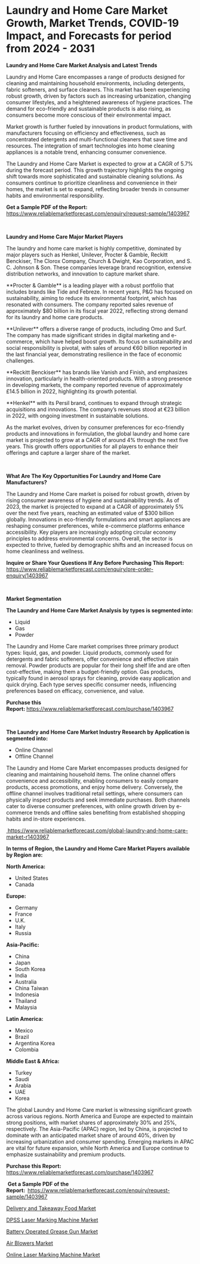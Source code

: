 <p><h1>Laundry and Home Care Market Growth, Market Trends, COVID-19 Impact, and Forecasts for period from 2024 - 2031</h1></p><p><strong>Laundry and Home Care Market Analysis and Latest Trends</strong></p>
<p><p>Laundry and Home Care encompasses a range of products designed for cleaning and maintaining household environments, including detergents, fabric softeners, and surface cleaners. This market has been experiencing robust growth, driven by factors such as increasing urbanization, changing consumer lifestyles, and a heightened awareness of hygiene practices. The demand for eco-friendly and sustainable products is also rising, as consumers become more conscious of their environmental impact.</p><p>Market growth is further fueled by innovations in product formulations, with manufacturers focusing on efficiency and effectiveness, such as concentrated detergents and multi-functional cleaners that save time and resources. The integration of smart technologies into home cleaning appliances is a notable trend, enhancing consumer convenience.</p><p>The Laundry and Home Care Market is expected to grow at a CAGR of 5.7% during the forecast period. This growth trajectory highlights the ongoing shift towards more sophisticated and sustainable cleaning solutions. As consumers continue to prioritize cleanliness and convenience in their homes, the market is set to expand, reflecting broader trends in consumer habits and environmental responsibility.</p></p>
<p><strong>Get a Sample PDF of the Report:&nbsp;</strong> <a href="https://www.reliablemarketforecast.com/enquiry/request-sample/1403967?utm_campaign=1257&utm_medium=2&utm_source=Github&utm_content=ia&utm_term=23102024&utm_id=laundry-and-home-care">https://www.reliablemarketforecast.com/enquiry/request-sample/1403967</a></p>
<p>&nbsp;</p>
<p><strong>Laundry and Home Care Major Market Players</strong></p>
<p><p>The laundry and home care market is highly competitive, dominated by major players such as Henkel, Unilever, Procter & Gamble, Reckitt Benckiser, The Clorox Company, Church & Dwight, Kao Corporation, and S. C. Johnson & Son. These companies leverage brand recognition, extensive distribution networks, and innovation to capture market share.</p><p>**Procter & Gamble** is a leading player with a robust portfolio that includes brands like Tide and Febreze. In recent years, P&G has focused on sustainability, aiming to reduce its environmental footprint, which has resonated with consumers. The company reported sales revenue of approximately $80 billion in its fiscal year 2022, reflecting strong demand for its laundry and home care products.</p><p>**Unilever** offers a diverse range of products, including Omo and Surf. The company has made significant strides in digital marketing and e-commerce, which have helped boost growth. Its focus on sustainability and social responsibility is pivotal, with sales of around €60 billion reported in the last financial year, demonstrating resilience in the face of economic challenges.</p><p>**Reckitt Benckiser** has brands like Vanish and Finish, and emphasizes innovation, particularly in health-oriented products. With a strong presence in developing markets, the company reported revenue of approximately £14.5 billion in 2022, highlighting its growth potential.</p><p>**Henkel** with its Persil brand, continues to expand through strategic acquisitions and innovations. The company’s revenues stood at €23 billion in 2022, with ongoing investment in sustainable solutions.</p><p>As the market evolves, driven by consumer preferences for eco-friendly products and innovations in formulation, the global laundry and home care market is projected to grow at a CAGR of around 4% through the next five years. This growth offers opportunities for all players to enhance their offerings and capture a larger share of the market.</p></p>
<p>&nbsp;</p>
<p><strong>What Are The Key Opportunities For Laundry and Home Care Manufacturers?</strong></p>
<p><p>The Laundry and Home Care market is poised for robust growth, driven by rising consumer awareness of hygiene and sustainability trends. As of 2023, the market is projected to expand at a CAGR of approximately 5% over the next five years, reaching an estimated value of $300 billion globally. Innovations in eco-friendly formulations and smart appliances are reshaping consumer preferences, while e-commerce platforms enhance accessibility. Key players are increasingly adopting circular economy principles to address environmental concerns. Overall, the sector is expected to thrive, fueled by demographic shifts and an increased focus on home cleanliness and wellness.</p></p>
<p><strong>Inquire or Share Your Questions If Any Before Purchasing This Report:</strong> <a href="https://www.reliablemarketforecast.com/enquiry/pre-order-enquiry/1403967?utm_campaign=1257&utm_medium=2&utm_source=Github&utm_content=ia&utm_term=23102024&utm_id=laundry-and-home-care">https://www.reliablemarketforecast.com/enquiry/pre-order-enquiry/1403967</a></p>
<p>&nbsp;</p>
<p><strong>Market Segmentation</strong></p>
<p><strong>The Laundry and Home Care Market Analysis by types is segmented into:</strong></p>
<p><ul><li>Liquid</li><li>Gas</li><li>Powder</li></ul></p>
<p><p>The Laundry and Home Care market comprises three primary product types: liquid, gas, and powder. Liquid products, commonly used for detergents and fabric softeners, offer convenience and effective stain removal. Powder products are popular for their long shelf life and are often cost-effective, making them a budget-friendly option. Gas products, typically found in aerosol sprays for cleaning, provide easy application and quick drying. Each type serves specific consumer needs, influencing preferences based on efficacy, convenience, and value.</p></p>
<p><strong>Purchase this Report:&nbsp;</strong><a href="https://www.reliablemarketforecast.com/purchase/1403967?utm_campaign=1257&utm_medium=2&utm_source=Github&utm_content=ia&utm_term=23102024&utm_id=laundry-and-home-care">https://www.reliablemarketforecast.com/purchase/1403967</a></p>
<p>&nbsp;</p>
<p><strong>The Laundry and Home Care Market Industry Research by Application is segmented into:</strong></p>
<p><ul><li>Online Channel</li><li>Offline Channel</li></ul></p>
<p><p>The Laundry and Home Care Market encompasses products designed for cleaning and maintaining household items. The online channel offers convenience and accessibility, enabling consumers to easily compare products, access promotions, and enjoy home delivery. Conversely, the offline channel involves traditional retail settings, where consumers can physically inspect products and seek immediate purchases. Both channels cater to diverse consumer preferences, with online growth driven by e-commerce trends and offline sales benefiting from established shopping habits and in-store experiences.</p></p>
<p><a href="https://www.reliablemarketforecast.com/global-laundry-and-home-care-market-r1403967?utm_campaign=1257&utm_medium=2&utm_source=Github&utm_content=ia&utm_term=23102024&utm_id=laundry-and-home-care">&nbsp;https://www.reliablemarketforecast.com/global-laundry-and-home-care-market-r1403967</a></p>
<p><strong>In terms of Region, the Laundry and Home Care Market Players available by Region are:</strong></p>
<p>
    <p> <strong> North America: </strong>
        <ul>
            <li>United States</li>
            <li>Canada</li>
        </ul>
        </p> 
    <p> <strong> Europe: </strong>
        <ul>
            <li>Germany</li>
            <li>France</li>
            <li>U.K.</li>
            <li>Italy</li>
            <li>Russia</li>
        </ul>
        </p> 
    <p> <strong> Asia-Pacific: </strong>
        <ul>
            <li>China</li>
            <li>Japan</li>
            <li>South Korea</li>
            <li>India</li>
            <li>Australia</li>
            <li>China Taiwan</li>
            <li>Indonesia</li>
            <li>Thailand</li>
            <li>Malaysia</li>
        </ul>
        </p> 
    <p> <strong> Latin America: </strong>
        <ul>
            <li>Mexico</li>
            <li>Brazil</li>
            <li>Argentina Korea</li>
            <li>Colombia</li>
        </ul>
        </p> 
    <p> <strong> Middle East & Africa: </strong>
        <ul>
            <li>Turkey</li>
            <li>Saudi</li>
            <li>Arabia</li>
            <li>UAE</li>
            <li>Korea</li>
        </ul>
    </p>
    </p>
<p><p>The global Laundry and Home Care market is witnessing significant growth across various regions. North America and Europe are expected to maintain strong positions, with market shares of approximately 30% and 25%, respectively. The Asia-Pacific (APAC) region, led by China, is projected to dominate with an anticipated market share of around 40%, driven by increasing urbanization and consumer spending. Emerging markets in APAC are vital for future expansion, while North America and Europe continue to emphasize sustainability and premium products.</p></p>
<p><strong>Purchase this Report: </strong><a href="https://www.reliablemarketforecast.com/purchase/1403967?utm_campaign=1257&utm_medium=2&utm_source=Github&utm_content=ia&utm_term=23102024&utm_id=laundry-and-home-care">https://www.reliablemarketforecast.com/purchase/1403967</a></p>
<p>&nbsp;<strong>Get a Sample PDF of the Report:&nbsp;&nbsp;</strong><a href="https://www.reliablemarketforecast.com/enquiry/request-sample/1403967?utm_campaign=1257&utm_medium=2&utm_source=Github&utm_content=ia&utm_term=23102024&utm_id=laundry-and-home-care">https://www.reliablemarketforecast.com/enquiry/request-sample/1403967</a></p>
<p><strong></strong></p>
<p><p><a href="https://www.linkedin.com/pulse/delivery-takeaway-food-market-segmentation-geographical-qkruf?utm_campaign=1257&utm_medium=2&utm_source=Github&utm_content=ia&utm_term=23102024&utm_id=laundry-and-home-care">Delivery and Takeaway Food Market</a></p><p><a href="https://github.com/lmorisekv5e/Market-Research-Report-List-1/blob/main/dpss-laser-marking-machine-market.md?utm_campaign=1257&utm_medium=2&utm_source=Github&utm_content=ia&utm_term=23102024&utm_id=laundry-and-home-care">DPSS Laser Marking Machine Market</a></p><p><a href="https://issuu.com/reportprime-2/docs/battery-operated-grease-gun-market-_9d05b31eedf946?utm_campaign=1257&utm_medium=2&utm_source=Github&utm_content=ia&utm_term=23102024&utm_id=laundry-and-home-care">Battery Operated Grease Gun Market</a></p><p><a href="https://issuu.com/reportprime-2/docs/air-blowers-market-size-2030.pptx_1a03fb30b9b2b9?utm_campaign=1257&utm_medium=2&utm_source=Github&utm_content=ia&utm_term=23102024&utm_id=laundry-and-home-care">Air Blowers Market</a></p><p><a href="https://github.com/anitrabixvburgie/Market-Research-Report-List-1/blob/main/online-laser-marking-machine-market.md?utm_campaign=1257&utm_medium=2&utm_source=Github&utm_content=ia&utm_term=23102024&utm_id=laundry-and-home-care">Online Laser Marking Machine Market</a></p></p>